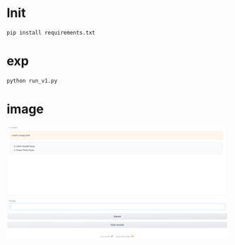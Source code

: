 # Init
```bash
pip install requirements.txt
```

# exp
```bash
python run_v1.py
```

# image
![gradio interface](https://github.com/leonardltk/RAGcipe/blob/main/images/v1.png)
